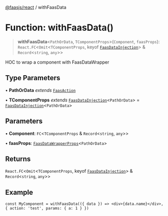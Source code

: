[@faasjs/react](../README.md) / withFaasData

# Function: withFaasData()

> **withFaasData**\<`PathOrData`, `TComponentProps`\>(`Component`, `faasProps`): `React.FC`\<`Omit`\<`TComponentProps`, keyof [`FaasDataInjection`](../type-aliases/FaasDataInjection.md)\> & `Record`\<`string`, `any`\>\>

HOC to wrap a component with FaasDataWrapper

## Type Parameters

• **PathOrData** *extends* [`FaasAction`](../type-aliases/FaasAction.md)

• **TComponentProps** *extends* [`FaasDataInjection`](../type-aliases/FaasDataInjection.md)\<`PathOrData`\> = [`FaasDataInjection`](../type-aliases/FaasDataInjection.md)\<`PathOrData`\>

## Parameters

• **Component**: `FC`\<`TComponentProps` & `Record`\<`string`, `any`\>\>

• **faasProps**: [`FaasDataWrapperProps`](../type-aliases/FaasDataWrapperProps.md)\<`PathOrData`\>

## Returns

`React.FC`\<`Omit`\<`TComponentProps`, keyof [`FaasDataInjection`](../type-aliases/FaasDataInjection.md)\> & `Record`\<`string`, `any`\>\>

## Example

```tsx
const MyComponent = withFaasData(({ data }) => <div>{data.name}</div>, { action: 'test', params: { a: 1 } })
```
